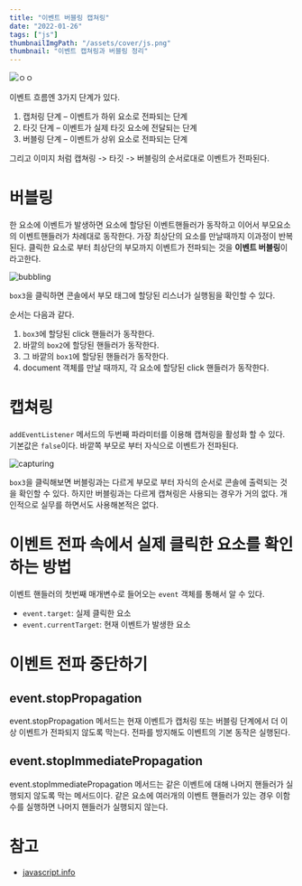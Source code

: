 ```yaml
---
title: "이벤트 버블링 캡쳐링"
date: "2022-01-26"
tags: ["js"]
thumbnailImgPath: "/assets/cover/js.png"
thumbnail: "이벤트 캡쳐링과 버블링 정리"
---
```


![ㅇㅇ](https://ko.javascript.info/article/bubbling-and-capturing/eventflow.svg)

이벤트 흐름엔 3가지 단계가 있다.

1. 캡처링 단계 – 이벤트가 하위 요소로 전파되는 단계
2. 타깃 단계 – 이벤트가 실제 타깃 요소에 전달되는 단계
3. 버블링 단계 – 이벤트가 상위 요소로 전파되는 단계

그리고 이미지 처럼 캡쳐링 -> 타깃 -> 버블링의 순서로대로 이벤트가 전파된다.

# 버블링

한 요소에 이벤트가 발생하면 요소에 할당된 이벤트핸들러가 동작하고 이어서 부모요소의 이벤트핸들러가 차례대로 동작한다. 가장 최상단의 요소를 만날때까지 이과정이 반복된다. 클릭한 요소로 부터 최상단의 부모까지 이벤트가 전파되는 것을 **이벤트 버블링**이라고한다.

![bubbling](https://codesandbox.io/embed/event-bubbling-gusk3e?fontsize=14&hidenavigation=1&theme=dark)

`box3`을 클릭하면 콘솔에서 부모 태그에 할당된 리스너가 실행됨을 확인할 수 있다.

순서는 다음과 같다.

1. `box3`에 할당된 click 핸들러가 동작한다.
2. 바깥의 `box2`에 할당된 핸들러가 동작한다.
3. 그 바깥의 `box1`에 할당된 핸들러가 동작한다.
4. document 객체를 만날 때까지, 각 요소에 할당된 click 핸들러가 동작한다.

# 캡쳐링

`addEventListener` 메서드의 두번째 파라미터를 이용해 캡쳐링을 활성화 할 수 있다. 기본값은 `false`이다. 바깥쪽 부모로 부터 자식으로 이벤트가 전파된다.

![capturing](https://codesandbox.io/embed/capturing-q4ctdw?fontsize=14&hidenavigation=1&theme=dark)

`box3`을 클릭해보면 버블링과는 다르게 부모로 부터 자식의 순서로 콘솔에 출력되는 것을 확인할 수 있다. 하지만 버블링과는 다르게 캡쳐링은 사용되는 경우가 거의 없다. 개인적으로 실무를 하면서도 사용해본적은 없다.

# 이벤트 전파 속에서 실제 클릭한 요소를 확인하는 방법

이벤트 핸들러의 첫번째 매개변수로 들어오는 `event` 객체를 통해서 알 수 있다.

- `event.target`: 실제 클릭한 요소
- `event.currentTarget`: 현재 이벤트가 발생한 요소

# 이벤트 전파 중단하기

## event.stopPropagation

event.stopPropagation 메서드는 현재 이벤트가 캡처링 또는 버블링 단계에서 더 이상 이벤트가 전파되지 않도록 막는다. 전파를 방지해도 이벤트의 기본 동작은 실행된다.

## event.stopImmediatePropagation

event.stopImmediatePropagation 메서드는 같은 이벤트에 대해 나머지 핸들러가 실행되지 않도록 막는 메서드이다. 같은 요소에 여러개의 이벤트 핸들러가 있는 경우 이함수를 실행하면 나머지 핸들러가 실행되지 않는다.

# 참고

- [javascript.info](https://ko.javascript.info/bubbling-and-capturing)

